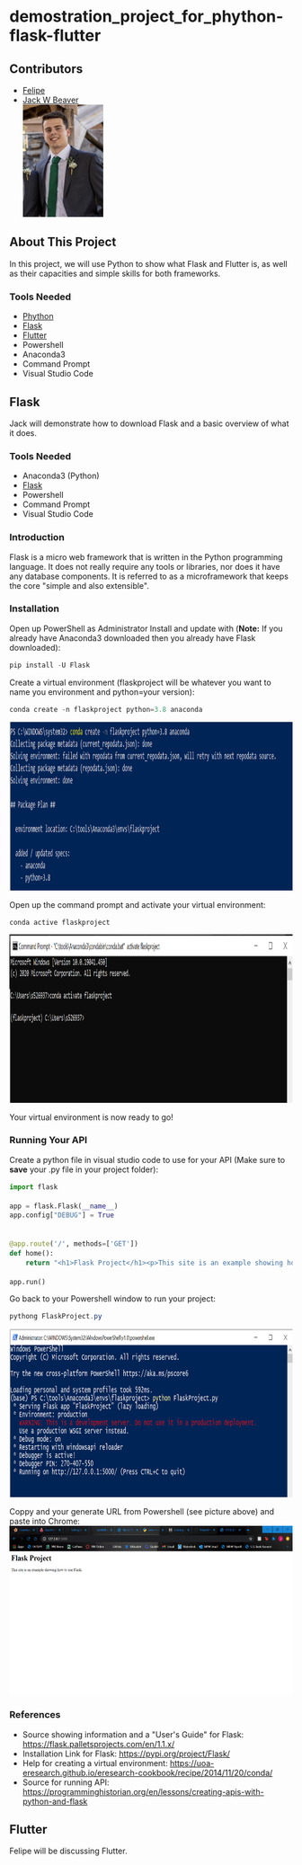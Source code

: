 # demostration_project_for_phython-flask-flutter

## Contributors
- [Felipe](https://github.com/FelipeGHB/about-felipe)
- [Jack W Beaver](https://github.com/JackWBeaver) <br>
<img src="Selfie.jpg" widt="150" height="200" /><br>

## About This Project
In this project, we will use Python to show what Flask and Flutter is, as well as their capacities and simple skills for both frameworks.

### Tools Needed
- [Phython](https://www.python.org)
- [Flask](https://flask.palletsprojects.com/en/1.1.x/)
- [Flutter](https://flutter.dev)
- Powershell
- Anaconda3
- Command Prompt
- Visual Studio Code

## Flask
Jack will demonstrate how to download Flask and a basic overview of what it does.

### Tools Needed
- Anaconda3 (Python)
- [Flask](https://flask.palletsprojects.com/en/1.1.x/)
- Powershell
- Command Prompt
- Visual Studio Code

### Introduction
Flask is a micro web framework that is written in the Python programming language. It does not really require any tools or libraries, nor does it have any database components. It is referred to as a microframework that keeps the core "simple and also extensible".

### Installation
Open up PowerShell as Administrator
Install and update with (**Note:** If you already have Anaconda3 downloaded then you already have Flask downloaded):
```Powershell
pip install -U Flask
```
Create a virtual environment (flaskproject will be whatever you want to name you environment and python=your version):
```Powershell
conda create -n flaskproject python=3.8 anaconda
```
<img src="Flask1.PNG" width="600" height="300"/>

Open up the command prompt and activate your virtual environment:
```CMD
conda active flaskproject
```
<img src="Flask2.PNG" width="600" height="300"/>

Your virtual environment is now ready to go!

### Running Your API
Create a python file in visual studio code to use for your API (Make sure to **save** your .py file in your project folder):
```Python
import flask

app = flask.Flask(__name__)
app.config["DEBUG"] = True


@app.route('/', methods=['GET'])
def home():
    return "<h1>Flask Project</h1><p>This site is an example showing how to use Flask.</p>"

app.run()
```
Go back to your Powershell window to run your project:
```Powershell
pythong FlaskProject.py
```
<img src="Flask3.PNG" width="600" height="300"/>

Coppy and your generate URL from Powershell (see picture above) and paste into Chrome:
<img src="Flask4.PNG" width="600" height="300"/>

### References
- Source showing information and a "User's Guide" for Flask: https://flask.palletsprojects.com/en/1.1.x/
- Installation Link for Flask: https://pypi.org/project/Flask/
- Help for creating a virtual environment: https://uoa-eresearch.github.io/eresearch-cookbook/recipe/2014/11/20/conda/
- Source for running API: https://programminghistorian.org/en/lessons/creating-apis-with-python-and-flask

## Flutter
Felipe will be discussing Flutter.
